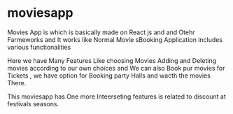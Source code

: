 # moviesapp

Movies App is which is basically made on React js and and Otehr Farmeworks and It works like Normal Movie sBooking Application includes various functionalities

Here we have Many Features Like choosing Movies Adding and Deleting movies according to our own choices and We can also Book pur movies for Tickets , we have option for Booking party Halls and wacth the movies There.

This moviesapp has One more Inteerseting features is related to discount at festivals seasons.
